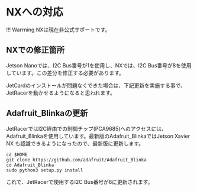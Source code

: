 # NXへの対応

!!! Warrning
	NXは現在非公式サポートです。

## NXでの修正箇所

Jetson Nanoでは、I2C Bus番号が1を使用し、NXでは、I2C Bus番号が8を使用しています。この差分を修正する必要があります。

JetCardのインストールが問題なくできた場合は、下記更新を実施する事で、JetRacerを動かせるようになると思われます。

## Adafruit_Blinkaの更新

JetRacerではI2C経由での制御チップ(PCA9685)へのアクセスには、Adafruit_Blinkaを使用しています。最新版のAdafruit_BlinkaではJetson Xavier NX も認識できるようになったので、最新版に更新します。

```console
cd $HOME
git clone https://github.com/adafruit/Adafruit_Blinka
cd Adafruit_Blinka
sudo python3 setup.py install
```

これで、JetRacerで使用するI2C Bus番号が8に更新されます。